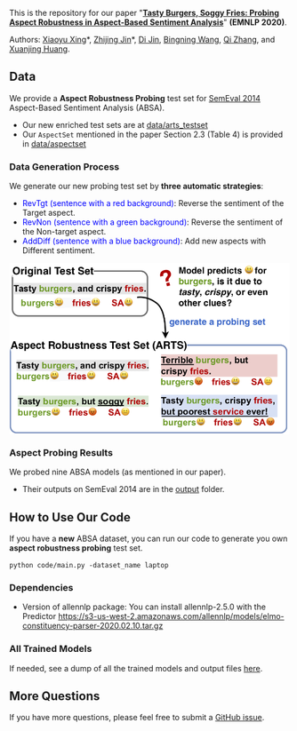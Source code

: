 This is the repository for our paper 
"[**Tasty Burgers, Soggy Fries: Probing Aspect Robustness in Aspect-Based Sentiment Analysis**](https://arxiv.org/pdf/2009.07964)" **(EMNLP 2020)**.

Authors: [Xiaoyu Xing](https://scholar.google.ru/citations?user=gC7UghIAAAAJ&hl=en)\*, [Zhijing Jin](https://zhijing-jin.com)\*, [Di Jin](https://jind11.github.io/), [Bingning Wang](https://bingning.wang/research/aboutme), [Qi Zhang](http://qizhang.info/), and [Xuanjing Huang](https://xuanjing-huang.github.io/).

## Data

We provide a **Aspect Robustness Probing** test set for [SemEval 2014](http://alt.qcri.org/semeval2014/task4/) Aspect-Based Sentiment Analysis (ABSA).

- Our new enriched test sets are at [data/arts_testset](data/arts_testset/)
- Our `AspectSet` mentioned in the paper Section 2.3 (Table 4) is provided in [data/aspectset](data/aspectset/)


### Data Generation Process

We generate our new probing test set by **three automatic strategies**: 

- <span style="color:blue">RevTgt (sentence with a red background)</span>: Reverse the sentiment of the Target aspect.
- <span style="color:blue">RevNon (sentence with a green background)</span>: Reverse the sentiment of the Non-target aspect.
- <span style="color:blue">AddDiff (sentence with a blue background)</span>: Add new aspects with Different sentiment.


<img src="data/img/method.png" alt="method_illustration.png" width="600" style="display: block;
  margin-left: auto;
  margin-right: auto; "/>

### Aspect Probing Results

We probed nine ABSA models (as mentioned in our paper). 

- Their outputs on SemEval 2014 are in the [output](output) folder.

## How to Use Our Code

If you have a **new** ABSA dataset, you can run our code to generate you own **aspect robustness probing** test set.

```
python code/main.py -dataset_name laptop
```

### Dependencies

- Version of allennlp package: You can install allennlp-2.5.0 with the Predictor https://s3-us-west-2.amazonaws.com/allennlp/models/elmo-constituency-parser-2020.02.10.tar.gz

### All Trained Models

If needed, see a dump of all the trained models and output files [here](https://edmond.mpg.de/dataset.xhtml?persistentId=doi%3A10.17617%2F3.VKWOI9).

## More Questions

If you have more questions, please feel free to submit a [GitHub issue]([issues](https://github.com/zhijing-jin/ARTS_testset/issues)https://github.com/zhijing-jin/ARTS_testset/issues).

